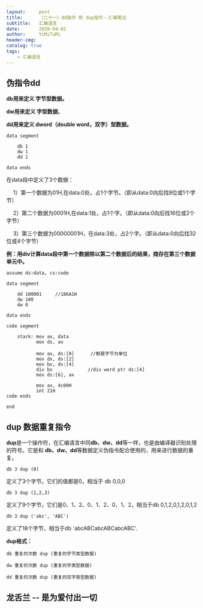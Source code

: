 ```yaml
---
layout:     post
title:      （二十一）dd指令 和 dup指令--汇编笔记
subtitle:   汇编语言
date:       2020-04-02
author:     YiMiTuMi
header-img: 
catalog: true
tags:
    - 汇编语言
---
```


## 伪指令dd

**db用来定义 字节型数据。**

**dw用来定义 字型数据**。

**dd用来定义 dword（double word，双字）型数据。**

	data segment
	
		db 1
		dw 1
		dd 1
	
	data ends

在data段中定义了3个数据：

&emsp; 1）第一个数据为01H,在data:0处，占1个字节。（即从data:0向后找8位或1个字节）

&emsp; 2）第二个数据为0001H,在data:1处，占1个字。（即从data:0向后找16位或2个字节）

&emsp; 3）第三个数据为00000001H，在data:3处，占2个字。（即从data:0向后找32位或4个字节）

**例：用div计算data段中第一个数据除以第二个数据后的结果，商存在第三个数据单元中。**

	assume ds:data, cs:code
	
	data segment
	
		dd 100001     //186A1H  
		dw 100
		dw 0
	
	data ends
	
	code segment
	
		stark: mov ax, data
			   mov ds, ax
	
			   mov ax, ds:[0]      //都是字节为单位
			   mov dx, ds:[2]        
			   mov bx, ds:[4]     
			   div bx         	  //div word ptr ds:[4] 
			   mov ds:[6], ax
	
			   mov ax, 4c00H
			   int 21H
	code ends
	
	end
			
## dup 数据重复指令			
		
**dup**是一个操作符，在汇编语言中同**db、dw、dd**等一样，也是由编译器识别处理的符号。它是和 **db、dw、dd**等数据定义伪指令配合使用的，用来进行数据的重复。

	db 3 dup (0)

定义了3个字节，它们的值都是0，相当于 db 0,0,0

	db 3 dup (1,2,3)

定义了9个字节，它们是0、1、2、0、1、2、0、1、2，相当于db 0,1,2,0,1,2,0,1,2

	db 3 dup ('abc', 'ABC')

定义了18个字节，相当于db 'abcABCabcABCabcABC'.

**dup格式：**
	
	db 重复的次数 dup (重复的字节类型数据)
	
	dw 重复的次数 dup (重复的字类型数据)
	
	dd 重复的次数 dup (重复的双字类型数据)


## 龙舌兰 -- 是为爱付出一切